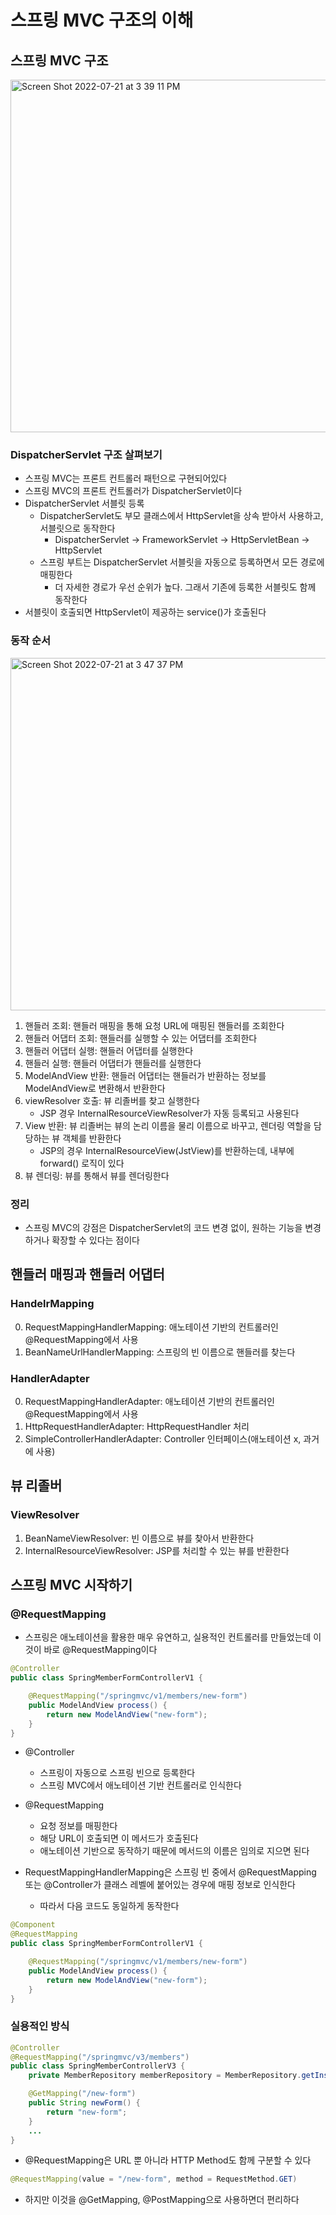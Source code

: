 # 스프링 MVC 구조의 이해
## 스프링 MVC 구조

<img width="564" alt="Screen Shot 2022-07-21 at 3 39 11 PM" src="https://user-images.githubusercontent.com/60502370/180146347-0f63eba2-3514-44b8-b469-9efdfee04d22.png">

### DispatcherServlet 구조 살펴보기
- 스프링 MVC는 프론트 컨트롤러 패턴으로 구현되어있다
- 스프링 MVC의 프론트 컨트롤러가 DispatcherServlet이다
- DispatcherServlet 서블릿 등록
  - DispatcherServlet도 부모 클래스에서 HttpServlet을 상속 받아서 사용하고, 서블릿으로 동작한다
    - DispatcherServlet -> FrameworkServlet -> HttpServletBean -> HttpServlet
  - 스프링 부트는 DispatcherServlet 서블릿을 자동으로 등록하면서 모든 경로에 매핑한다
    - 더 자세한 경로가 우선 순위가 높다. 그래서 기존에 등록한 서블릿도 함께 동작한다
- 서블릿이 호출되면 HttpServlet이 제공하는 service()가 호출된다

### 동작 순서
<img width="564" alt="Screen Shot 2022-07-21 at 3 47 37 PM" src="https://user-images.githubusercontent.com/60502370/180148081-8adcd228-b362-4441-927b-a1c4993dba9e.png">

1. 핸들러 조회: 핸들러 매핑을 통해 요청 URL에 매핑된 핸들러를 조회한다
2. 핸들러 어댑터 조회: 핸들러를 실행할 수 있는 어댑터를 조회한다
3. 핸들러 어댑터 실행: 핸들러 어댑터를 실행한다
4. 핸들러 실행: 핸들러 어댑터가 핸들러를 실행한다
5. ModelAndView 반환: 핸들러 어댑터는 핸들러가 반환하는 정보를 ModelAndView로 변환해서 반환한다
6. viewResolver 호출: 뷰 리졸버를 찾고 실행한다
   - JSP 경우 InternalResourceViewResolver가 자동 등록되고 사용된다
7. View 반환: 뷰 리졸버는 뷰의 논리 이름을 물리 이름으로 바꾸고, 렌더링 역할을 담당하는 뷰 객체를 반환한다
   - JSP의 경우 InternalResourceView(JstView)를 반환하는데, 내부에 forward() 로직이 있다
8. 뷰 렌더링: 뷰를 통해서 뷰를 렌더링한다

### 정리
- 스프링 MVC의 강점은 DispatcherServlet의 코드 변경 없이, 원하는 기능을 변경하거나 확장할 수 있다는 점이다

## 핸들러 매핑과 핸들러 어댑터
### HandelrMapping
0. RequestMappingHandlerMapping: 애노테이션 기반의 컨트롤러인 @RequestMapping에서 사용
1. BeanNameUrlHandlerMapping: 스프링의 빈 이름으로 핸들러를 찾는다

### HandlerAdapter
0. RequestMappingHandlerAdapter: 애노테이션 기반의 컨트롤러인 @RequestMapping에서 사용
1. HttpRequestHandlerAdapter: HttpRequestHandler 처리
2. SimpleControllerHandlerAdapter: Controller 인터페이스(애노테이션 x, 과거에 사용)

## 뷰 리졸버
### ViewResolver
1. BeanNameViewResolver: 빈 이름으로 뷰를 찾아서 반환한다
2. InternalResourceViewResolver: JSP를 처리할 수 있는 뷰를 반환한다

## 스프링 MVC 시작하기
### @RequestMapping
- 스프링은 애노테이션을 활용한 매우 유연하고, 실용적인 컨트롤러를 만들었는데 이것이 바로 @RequestMapping이다

```java
@Controller
public class SpringMemberFormControllerV1 {

    @RequestMapping("/springmvc/v1/members/new-form")
    public ModelAndView process() {
        return new ModelAndView("new-form");
    }
}
```

- @Controller
  - 스프링이 자동으로 스프링 빈으로 등록한다
  - 스프링 MVC에서 애노테이션 기반 컨트롤러로 인식한다
- @RequestMapping
  - 요청 정보를 매핑한다
  - 해당 URL이 호출되면 이 메서드가 호출된다
  - 애노테이션 기반으로 동작하기 때문에 메서드의 이름은 임의로 지으면 된다

- RequestMappingHandlerMapping은 스프링 빈 중에서 @RequestMapping 또는 @Controller가 클래스 레벨에 붙어있는 경우에 매핑 정보로 인식한다
  - 따라서 다음 코드도 동일하게 동작한다

```java
@Component
@RequestMapping
public class SpringMemberFormControllerV1 {

    @RequestMapping("/springmvc/v1/members/new-form")
    public ModelAndView process() {
        return new ModelAndView("new-form");
    }
}
```

### 실용적인 방식
```java
@Controller
@RequestMapping("/springmvc/v3/members")
public class SpringMemberControllerV3 {
    private MemberRepository memberRepository = MemberRepository.getInstance();

    @GetMapping("/new-form")
    public String newForm() {
        return "new-form";
    }
    ...
}
```

- @RequestMapping은 URL 뿐 아니라 HTTP Method도 함께 구분할 수 있다

```java
@RequestMapping(value = "/new-form", method = RequestMethod.GET)
```

- 하지만 이것을 @GetMapping, @PostMapping으로 사용하면더 편리하다